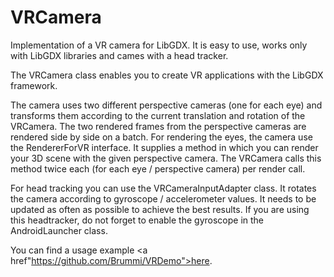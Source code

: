 # VRCamera
Implementation of a VR camera for LibGDX. 
It is easy to use, works only with LibGDX libraries and cames with a head tracker.

The VRCamera class enables you to create VR applications with the LibGDX framework. 

The camera uses two different perspective cameras (one for each eye) and transforms them according to the current translation and rotation of the VRCamera.
The two rendered frames from the perspective cameras are rendered side by side on a batch. 
For rendering the eyes, the camera use the RendererForVR interface. It supplies a method in which you can render your 3D scene with the given perspective camera. The VRCamera calls this method twice each (for each eye / perspective camera) per render call.

For head tracking you can use the VRCameraInputAdapter class. 
It rotates the camera according to gyroscope / accelerometer values. It needs to be updated as often as possible to achieve the best results.
If you are using this headtracker, do not forget to enable the gyroscope in the AndroidLauncher class.

You can find a usage example <a href"https://github.com/Brummi/VRDemo">here</a>.
